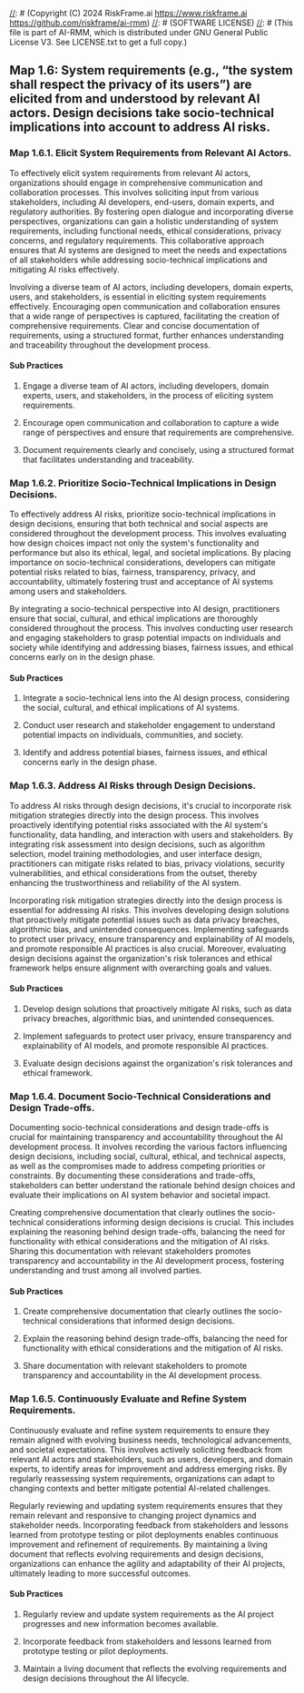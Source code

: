 [//]: # (COPYRIGHT)
[//]: # (RiskFrame.ai - AI Risk Management and Resilience Framework)
[//]: # (Copyright (C) 2024 RiskFrame.ai https://www.riskframe.ai https://github.com/riskframe/ai-rmm)
[//]: # (SOFTWARE LICENSE)
[//]: # (This file is part of AI-RMM, which is distributed under GNU General Public License V3. See LICENSE.txt to get a full copy.)
    
## Map 1.6: System requirements (e.g., “the system shall respect the privacy of its users”) are elicited from and understood by relevant AI actors. Design decisions take socio-technical implications into account to address AI risks.

### Map 1.6.1. Elicit System Requirements from Relevant AI Actors.

To effectively elicit system requirements from relevant AI actors, organizations should engage in comprehensive communication and collaboration processes. This involves soliciting input from various stakeholders, including AI developers, end-users, domain experts, and regulatory authorities. By fostering open dialogue and incorporating diverse perspectives, organizations can gain a holistic understanding of system requirements, including functional needs, ethical considerations, privacy concerns, and regulatory requirements. This collaborative approach ensures that AI systems are designed to meet the needs and expectations of all stakeholders while addressing socio-technical implications and mitigating AI risks effectively.

Involving a diverse team of AI actors, including developers, domain experts, users, and stakeholders, is essential in eliciting system requirements effectively. Encouraging open communication and collaboration ensures that a wide range of perspectives is captured, facilitating the creation of comprehensive requirements. Clear and concise documentation of requirements, using a structured format, further enhances understanding and traceability throughout the development process.

#### Sub Practices

1. Engage a diverse team of AI actors, including developers, domain experts, users, and stakeholders, in the process of eliciting system requirements.

2. Encourage open communication and collaboration to capture a wide range of perspectives and ensure that requirements are comprehensive.

3. Document requirements clearly and concisely, using a structured format that facilitates understanding and traceability.

### Map 1.6.2. Prioritize Socio-Technical Implications in Design Decisions.

To effectively address AI risks, prioritize socio-technical implications in design decisions, ensuring that both technical and social aspects are considered throughout the development process. This involves evaluating how design choices impact not only the system's functionality and performance but also its ethical, legal, and societal implications. By placing importance on socio-technical considerations, developers can mitigate potential risks related to bias, fairness, transparency, privacy, and accountability, ultimately fostering trust and acceptance of AI systems among users and stakeholders.

By integrating a socio-technical perspective into AI design, practitioners ensure that social, cultural, and ethical implications are thoroughly considered throughout the process. This involves conducting user research and engaging stakeholders to grasp potential impacts on individuals and society while identifying and addressing biases, fairness issues, and ethical concerns early on in the design phase.

#### Sub Practices

1. Integrate a socio-technical lens into the AI design process, considering the social, cultural, and ethical implications of AI systems.

2. Conduct user research and stakeholder engagement to understand potential impacts on individuals, communities, and society.

3. Identify and address potential biases, fairness issues, and ethical concerns early in the design phase.

### Map 1.6.3. Address AI Risks through Design Decisions.

To address AI risks through design decisions, it's crucial to incorporate risk mitigation strategies directly into the design process. This involves proactively identifying potential risks associated with the AI system's functionality, data handling, and interaction with users and stakeholders. By integrating risk assessment into design decisions, such as algorithm selection, model training methodologies, and user interface design, practitioners can mitigate risks related to bias, privacy violations, security vulnerabilities, and ethical considerations from the outset, thereby enhancing the trustworthiness and reliability of the AI system.

Incorporating risk mitigation strategies directly into the design process is essential for addressing AI risks. This involves developing design solutions that proactively mitigate potential issues such as data privacy breaches, algorithmic bias, and unintended consequences. Implementing safeguards to protect user privacy, ensure transparency and explainability of AI models, and promote responsible AI practices is also crucial. Moreover, evaluating design decisions against the organization's risk tolerances and ethical framework helps ensure alignment with overarching goals and values.

#### Sub Practices

1. Develop design solutions that proactively mitigate AI risks, such as data privacy breaches, algorithmic bias, and unintended consequences.

2. Implement safeguards to protect user privacy, ensure transparency and explainability of AI models, and promote responsible AI practices.

3. Evaluate design decisions against the organization's risk tolerances and ethical framework.

### Map 1.6.4. Document Socio-Technical Considerations and Design Trade-offs.

Documenting socio-technical considerations and design trade-offs is crucial for maintaining transparency and accountability throughout the AI development process. It involves recording the various factors influencing design decisions, including social, cultural, ethical, and technical aspects, as well as the compromises made to address competing priorities or constraints. By documenting these considerations and trade-offs, stakeholders can better understand the rationale behind design choices and evaluate their implications on AI system behavior and societal impact.

Creating comprehensive documentation that clearly outlines the socio-technical considerations informing design decisions is crucial. This includes explaining the reasoning behind design trade-offs, balancing the need for functionality with ethical considerations and the mitigation of AI risks. Sharing this documentation with relevant stakeholders promotes transparency and accountability in the AI development process, fostering understanding and trust among all involved parties.

#### Sub Practices

1. Create comprehensive documentation that clearly outlines the socio-technical considerations that informed design decisions.

2. Explain the reasoning behind design trade-offs, balancing the need for functionality with ethical considerations and the mitigation of AI risks.

3. Share documentation with relevant stakeholders to promote transparency and accountability in the AI development process.

### Map 1.6.5. Continuously Evaluate and Refine System Requirements.

Continuously evaluate and refine system requirements to ensure they remain aligned with evolving business needs, technological advancements, and societal expectations. This involves actively soliciting feedback from relevant AI actors and stakeholders, such as users, developers, and domain experts, to identify areas for improvement and address emerging risks. By regularly reassessing system requirements, organizations can adapt to changing contexts and better mitigate potential AI-related challenges.

Regularly reviewing and updating system requirements ensures that they remain relevant and responsive to changing project dynamics and stakeholder needs. Incorporating feedback from stakeholders and lessons learned from prototype testing or pilot deployments enables continuous improvement and refinement of requirements. By maintaining a living document that reflects evolving requirements and design decisions, organizations can enhance the agility and adaptability of their AI projects, ultimately leading to more successful outcomes.

#### Sub Practices

1. Regularly review and update system requirements as the AI project progresses and new information becomes available.

2. Incorporate feedback from stakeholders and lessons learned from prototype testing or pilot deployments.

3. Maintain a living document that reflects the evolving requirements and design decisions throughout the AI lifecycle.

